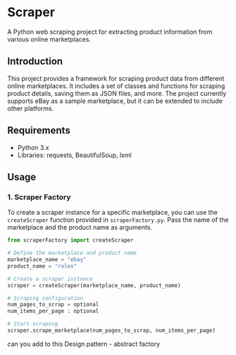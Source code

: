 # Scraper

A Python web scraping project for extracting product information from various online marketplaces.

## Introduction

This project provides a framework for scraping product data from different online marketplaces. It includes a set of classes and functions for scraping product details, saving them as JSON files, and more. The project currently supports eBay as a sample marketplace, but it can be extended to include other platforms.

## Requirements

- Python 3.x
- Libraries: requests, BeautifulSoup, lxml

## Usage

### 1. Scraper Factory

To create a scraper instance for a specific marketplace, you can use the `createScraper` function provided in `scraperFactory.py`. Pass the name of the marketplace and the product name as arguments.

```python
from scraperFactory import createScraper

# Define the marketplace and product name
marketplace_name = "ebay"
product_name = "rolex"

# Create a scraper instance
scraper = createScraper(marketplace_name, product_name)

# Scraping configuration
num_pages_to_scrap = optional
num_items_per_page : optional

# Start scraping
scraper.scrape_marketplace(num_pages_to_scrap, num_items_per_page)
```

can you add to this
Design pattern - abstract factory

